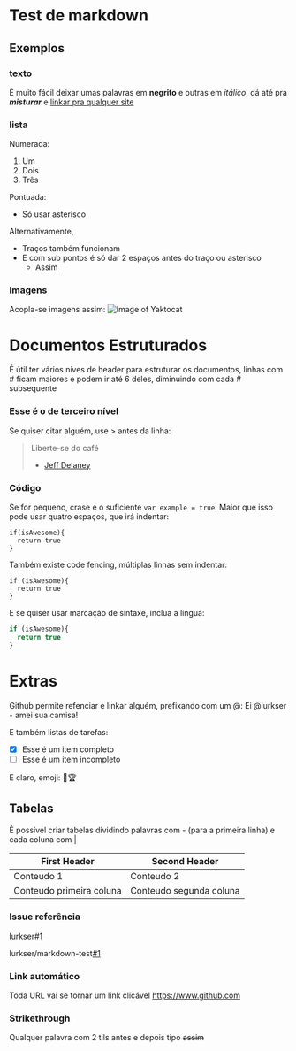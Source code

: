 # Test de markdown
## Exemplos
### texto
É muito fácil deixar umas palavras em **negrito** e outras em *itálico*, dá até pra ***misturar*** e [linkar pra qualquer site](https://www.privacytools.io)
### lista
Numerada:
1. Um
2. Dois
3. Três

Pontuada:
* Só usar asterisco

Alternativamente,

- Traços também funcionam
- E com sub pontos é só dar 2 espaços antes do traço ou asterisco
  - Assim
### Imagens
Acopla-se imagens assim:
![Image of Yaktocat](https://octodex.github.com/images/yaktocat.png)
# Documentos Estruturados
É útil ter vários níves de header para estruturar os documentos, linhas com # ficam maiores e podem ir até 6 deles, diminuindo com cada # subsequente

### Esse é o de terceiro nível

Se quiser citar alguém, use > antes da linha:
>Liberte-se do café 
> - [Jeff Delaney](https://www.youtube.com/watch?v=Guk29oT7c5M)

### Código
Se for pequeno, crase é o suficiente `var example = true`.
Maior que isso pode usar quatro espaços, que irá indentar:

    if(isAwesome){
      return true
    }

Também existe code fencing, múltiplas linhas sem indentar:

```
if (isAwesome){
  return true
}
```
E se quiser usar marcação de síntaxe, inclua a língua:

```javascript
if (isAwesome){
  return true
}
```

# Extras
Github permite refenciar e linkar alguém, prefixando com um @: Ei @lurkser - amei sua camisa!

E também listas de tarefas:

- [x] Esse é um item completo
- [ ] Esse é um item incompleto

E claro, emoji: 🌲🏆

## Tabelas
É possível criar tabelas dividindo palavras com - (para a primeira linha) e cada coluna com |

First Header | Second Header
------------|-------
Conteudo 1 | Conteudo 2
Conteudo primeira coluna | Conteudo segunda coluna

### Issue referência


lurkser[#1](https://github.com/lurkser/markdown-test/issues/1)

lurkser/markdown-test[#1](https://github.com/lurkser/markdown-test/issues/1)

### Link automático
Toda URL vai se tornar um link clicável https://www.github.com

### Strikethrough
Qualquer palavra com 2 tils antes e depois tipo ~~assim~~